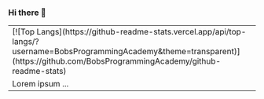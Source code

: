### Hi there 👋

<!--
**BobsProgrammingAcademy/BobsProgrammingAcademy** is a ✨ _special_ ✨ repository because its `README.md` (this file) appears on your GitHub profile.

Here are some ideas to get you started:

- 🔭 I’m currently working on ...
- 🌱 I’m currently learning ...
- 👯 I’m looking to collaborate on ...
- 🤔 I’m looking for help with ...
- 💬 Ask me about ...
- 📫 How to reach me: ...
- 😄 Pronouns: ...
- ⚡ Fun fact: ...
-->

<table border="0">
 <tr>
    <td>
    [![Top Langs](https://github-readme-stats.vercel.app/api/top-langs/?username=BobsProgrammingAcademy&theme=transparent)](https://github.com/BobsProgrammingAcademy/github-readme-stats)
    </td>
 </tr>
 <tr>
    <td>Lorem ipsum ...</td>
 </tr>
</table>
